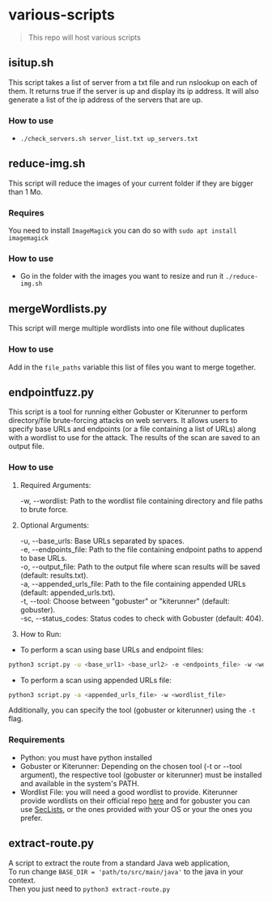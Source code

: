 # various-scripts

> This repo will host various scripts

## isitup.sh

This script takes a list of server from a txt file and run nslookup on each of them.
It returns true if the server is up and display its ip address. It will also generate a list of the ip address of the servers that are up.

### How to use

- `./check_servers.sh server_list.txt up_servers.txt`
## reduce-img.sh

This script will reduce the images of your current folder if they are bigger than 1 Mo.  

### Requires

You need to install `ImageMagick` you can do so with `sudo apt install imagemagick`

### How to use

- Go in the folder with the images you want to resize and run it `./reduce-img.sh`

## mergeWordlists.py

This script will merge multiple wordlists into one file without duplicates

### How to use

Add in the `file_paths` variable this list of files you want to merge together.

## endpointfuzz.py

This script is a tool for running either Gobuster or Kiterunner to perform directory/file brute-forcing attacks on web servers. It allows users to specify base URLs and endpoints (or a file containing a list of URLs) along with a wordlist to use for the attack. The results of the scan are saved to an output file.

### How to use

1. Required Arguments:

    -w, --wordlist: Path to the wordlist file containing directory and file paths to brute force.

2. Optional Arguments:

    -u, --base_urls: Base URLs separated by spaces.  
    -e, --endpoints_file: Path to the file containing endpoint paths to append to base URLs.  
    -o, --output_file: Path to the output file where scan results will be saved (default: results.txt).  
    -a, --appended_urls_file: Path to the file containing appended URLs (default: appended_urls.txt).  
    -t, --tool: Choose between "gobuster" or "kiterunner" (default: gobuster).  
    -sc, --status_codes: Status codes to check with Gobuster (default: 404).  

3. How to Run:

- To perform a scan using base URLs and endpoint files:

```bash
python3 script.py -u <base_url1> <base_url2> -e <endpoints_file> -w <wordlist_file>
```

- To perform a scan using appended URLs file:

```bash
python3 script.py -a <appended_urls_file> -w <wordlist_file>
```
Additionally, you can specify the tool (gobuster or kiterunner) using the `-t` flag.

### Requirements

- Python: you must have python installed
- Gobuster or Kiterunner: Depending on the chosen tool (-t or --tool argument), the respective tool (gobuster or kiterunner) must be installed and available in the system's PATH.
- Wordlist File: you will need a good wordlist to provide. Kiterunner provide wordlists on their official repo [here](https://github.com/assetnote/kiterunner) and for gobuster you can use [SecLists](https://github.com/danielmiessler/SecLists), or the ones provided with your OS or your the ones you prefer.

## extract-route.py

A script to extract the route from a standard Java web application,  
To run change `BASE_DIR = 'path/to/src/main/java'` to the java in your context.  
Then you just need to `python3 extract-route.py`
